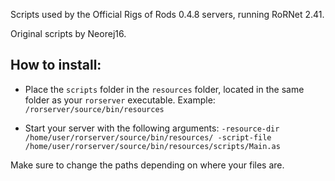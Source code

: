 Scripts used by the Official Rigs of Rods 0.4.8 servers, running RoRNet 2.41. 

Original scripts by Neorej16.

## How to install:

- Place the `scripts` folder in the `resources` folder, located in the same folder as your `rorserver` executable. Example:
`/rorserver/source/bin/resources`

- Start your server with the following arguments:
`-resource-dir /home/user/rorserver/source/bin/resources/ -script-file /home/user/rorserver/source/bin/resources/scripts/Main.as`

Make sure to change the paths depending on where your files are. 
